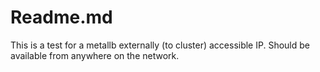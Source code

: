 # Readme.md

This is a test for a metallb externally (to cluster) accessible IP.
Should be available from anywhere on the network.